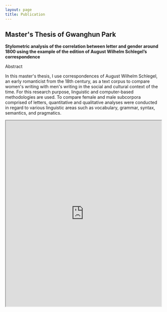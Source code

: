 ```yaml
---
layout: page
title: Publication
---
```


## Master's Thesis of Gwanghun Park

**Stylometric analysis of the correlation between letter and gender around 1800 using the example of the edition of August Wilhelm Schlegel’s correspondence**

Abstract

In this master's thesis, I use correspondences of August Wilhelm Schlegel, an early romanticist from the 18th century, as a text corpus to compare women's writing with men's writing in the social and cultural context of the time. For this research purpose, linguistic and computer-based methodologies are used. To compare female and male subcorpora comprised of letters, quantitative and qualitative analyses were conducted in regard to various linguistic areas such as vocabulary, grammar, syntax, semantics, and pragmatics.

<iframe src="https://drive.google.com/file/d/1O1ZUEzScNMfrkzkf01JBe2h82QhqgXmH/preview" width="100%" height="600px"></iframe>

<!-- <a href="https://github.com/aepfelchen/aepfelchen.github.io/archive/Masterarbeit_Park_Gwanghun.pdf" download="">Download</a> -->
